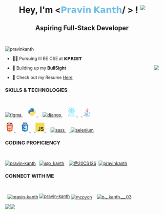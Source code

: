 <h1 align="center">Hey, I'm <b><<b style="color:#6CBEE7 ;">𝗣𝗿𝗮𝘃𝗶𝗻 𝗞𝗮𝗻𝘁𝗵</b>/ > ! </b><img src="https://raw.githubusercontent.com/TheDudeThatCode/TheDudeThatCode/master/Assets/Hi.gif" height="25" style="max-width: 100%; display: inline-block;" data-target="animated-image.originalImage"></h1>
<!-- <h1> I'm <b><b>𝗣𝗿𝗮𝘃𝗶𝗻 𝗞𝗮𝗻𝘁𝗵</b></b>, an adamant</h1> -->
<h2 align="Center">Aspiring Full-Stack Developer</h2></br>

<p align="left"> <img src="https://komarev.com/ghpvc/?username=pravinkanth&label=Profile%20views&color=0e75b6&style=flat" alt="pravinkanth" /> </p>

- 👨‍🎓 Pursuing III BE CSE at 𝗞𝗣𝗥𝗜𝗘𝗧

- 🔭 Building up my **BullSight**
  <img align="right" src="https://media.giphy.com/media/SWoSkN6DxTszqIKEqv/giphy.gif" height="40%" data-target="animated-image.originalImage">

- 📄 Check out my Resume [Here](https://drive.google.com/file/d/1BR3x8qKJ1WzFO3rW0ARtUqL0q-Z9GBFv/view?usp=share_link)

<!-- <div style="text-align: right;"><img style="float:right; right:40px; top:0px; width: 60%; display: inline-block;" src="https://media.giphy.com/media/SWoSkN6DxTszqIKEqv/giphy.gif" height="70%" data-target="animated-image.originalImage"></div>
</br> -->
<h3 align="left" ><b>SKILLS & TECHNOLOGIES</b></h3></br>
<p align="left"> <a href="https://www.figma.com/" target="_blank" rel="noreferrer"> <img src="https://www.vectorlogo.zone/logos/figma/figma-icon.svg" alt="figma" width="30" height="30"/> </a>&nbsp; &nbsp; <a href="https://www.python.org" target="_blank" rel="noreferrer"> <img src="https://raw.githubusercontent.com/devicons/devicon/master/icons/python/python-original.svg" alt="python" width="30" height="30"/> </a> &nbsp; &nbsp; <a href="https://www.djangoproject.com/" target="_blank" rel="noreferrer"> <img src="https://cdn.worldvectorlogo.com/logos/django.svg" alt="django" width="30" height="30"/> </a>&nbsp; &nbsp; <a href="https://reactjs.org/" target="_blank" rel="noreferrer"> <img src="https://raw.githubusercontent.com/devicons/devicon/master/icons/react/react-original-wordmark.svg" alt="react" width="30" height="30"/> </a>&nbsp; &nbsp;<a href="https://www.java.com" target="_blank" rel="noreferrer"> <img src="https://raw.githubusercontent.com/devicons/devicon/master/icons/java/java-original.svg" alt="java" width="30" height="30"/> </a> </br></br><a href="https://www.w3.org/html/" target="_blank" rel="noreferrer"> <img src="https://raw.githubusercontent.com/devicons/devicon/master/icons/html5/html5-original-wordmark.svg" alt="html5" width="30" height="30"/> </a>&nbsp; &nbsp; <a href="https://www.w3schools.com/css/" target="_blank" rel="noreferrer"> <img src="https://raw.githubusercontent.com/devicons/devicon/master/icons/css3/css3-original-wordmark.svg" alt="css3" width="30" height="30"/> </a> &nbsp; &nbsp;<a href="https://developer.mozilla.org/en-US/docs/Web/JavaScript" target="_blank" rel="noreferrer"> <img src="https://raw.githubusercontent.com/devicons/devicon/master/icons/javascript/javascript-original.svg" alt="javascript" width="30" height="30"/> </a>&nbsp; &nbsp; <a href="https://sass-lang.com/" target="_blank" rel="noreferrer"> <img src="https://www.freecodecamp.org/news/content/images/2022/04/sass-image.png" alt="sass" width="35" height="25"/> </a>&nbsp; &nbsp<a href="https://www.selenium.dev" target="_blank" rel="noreferrer"> <img src="https://raw.githubusercontent.com/detain/svg-logos/780f25886640cef088af994181646db2f6b1a3f8/svg/selenium-logo.svg" alt="selenium" width="30" height="30"/> </a> 
</p>
<h3 align="left" ><b>CODING PROFICIENCY</b></h3></br>
<p align="left">
<a href="https://www.guvi.in/rpravinkanth653" target="_blank"><img align="center" src="https://play-lh.googleusercontent.com/lAFgx9P9v6g9CGiJ4yXEghRTGikQg88xuxOg30t_licriW4ODAyXVK4NHBJj-HGILw=w480-h960-rw" alt="pravin-kanth" height="40" width="40" /></a>&nbsp;&nbsp;
<a href="https://www.hackerrank.com/P_Kanth" target="_blank"><img align="center" src="https://raw.githubusercontent.com/rahuldkjain/github-profile-readme-generator/master/src/images/icons/Social/hackerrank.svg" alt="@p_kanth" height="25" width="25" /></a>&nbsp;&nbsp;&nbsp;
<a style="padding-top:10px;" href="https://www.interviewbit.com/profile/20CS126" target="_blank"><img align="center" src="https://img.icons8.com/bubbles/512/interviewbit.png" alt="@20CS126" height="34" width="34" /></a>&nbsp;
<a style="margin-bottom:18px" href="https://leetcode.com/Pravin-Kanth/" target="_blank"><img align="center" src="https://raw.githubusercontent.com/rahuldkjain/github-profile-readme-generator/master/src/images/icons/Social/leet-code.svg" alt="pravinkanth" height="27" width="30" /></a>&nbsp;
<!-- <a href="https://www.codechef.com/users/pravinkanth" target="_blank"><img align="center" src="https://gitgud.io/uploads/-/system/group/avatar/12294/cc.png" alt="pravinkanth" height="30" width="30" /></a>&nbsp;&nbsp; -->
</p>
<h3 align="left" ><b>CONNECT WITH ME</b></h3></br>
<p align="left">
&nbsp;&nbsp;<a href="mailto:r.pravinkanth653@gmail.com" target="_blank"><img align="center" src="https://mailmeteor.com/logos/assets/PNG/Gmail_Logo_512px.png" alt="pravin-kanth" height="20" width="25" /></a>
<a href="https://www.linkedin.com/in/pravin-kanth-a71755205/" target="_blank"><img align="center" src="https://raw.githubusercontent.com/rahuldkjain/github-profile-readme-generator/master/src/images/icons/Social/linked-in-alt.svg" alt="pravin-kanth" height="24" width="60" style="padding-bottom:4px;" /></a>
<a href="https://www.youtube.com/channel/UCQBBrTP7juUvB5ElTlUR-6w" target="_blank"><img align="center" src="https://raw.githubusercontent.com/rahuldkjain/github-profile-readme-generator/master/src/images/icons/Social/youtube.svg" alt="mcpyon" height="30" width="30" style="padding-top:2px;" /></a>&nbsp;&nbsp;&nbsp;
<a href="https://instagram.com/p._.kanth.__.03" target="_blank"><img align="center" src="https://raw.githubusercontent.com/rahuldkjain/github-profile-readme-generator/master/src/images/icons/Social/instagram.svg" alt="p._.kanth.__.03" height="23" width="30" /></a>
</p>
<!-- <img src="https://github-readme-stats.vercel.app/api/top-langs/?username=pravinkanth&layout=compact"/> -->

<img align="left" height="180em" src="https://github-readme-stats-git-masterrstaa-rickstaa.vercel.app/api?username=PravinKanth&show_icons=true&hide_border=true&&count_private=false&include_all_commits=true" />

<img src="https://github-readme-stats-git-masterrstaa-rickstaa.vercel.app/api/top-langs/?username=pravinkanth&layout=compact"/>

<!-- <img height="180em" src="https://github-readme-stats.vercel.app/api?username=PravinKanth&show_icons=true&hide_border=true&&count_private=false&include_all_commits=true" /> -->

<!-- <img align="left" height="180em" src="https://github-readme-stats-git-masterrstaa-rickstaa.vercel.app/api?username=PravinKanth&show_icons=true&hide_border=true&&count_private=false&include_all_commits=true" /> -->
